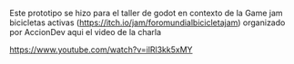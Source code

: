 Este prototipo se hizo para el taller de godot en contexto de la Game jam bicicletas activas (https://itch.io/jam/foromundialbicicletajam) organizado por AccionDev aqui el video de la charla

https://www.youtube.com/watch?v=ilRl3kk5xMY
